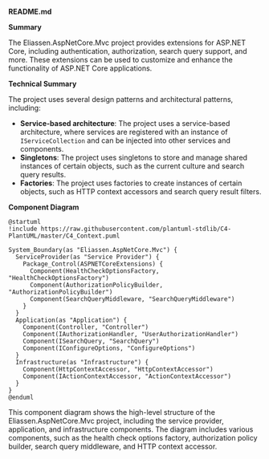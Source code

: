 **README.md**

**Summary**

The Eliassen.AspNetCore.Mvc project provides extensions for ASP.NET Core, including authentication, authorization, search query support, and more. These extensions can be used to customize and enhance the functionality of ASP.NET Core applications.

**Technical Summary**

The project uses several design patterns and architectural patterns, including:

* **Service-based architecture**: The project uses a service-based architecture, where services are registered with an instance of `IServiceCollection` and can be injected into other services and components.
* **Singletons**: The project uses singletons to store and manage shared instances of certain objects, such as the current culture and search query results.
* **Factories**: The project uses factories to create instances of certain objects, such as HTTP context accessors and search query result filters.

**Component Diagram**

```plantuml
@startuml
!include https://raw.githubusercontent.com/plantuml-stdlib/C4-PlantUML/master/C4_Context.puml

System_Boundary(as "Eliassen.AspNetCore.Mvc") {
  ServiceProvider(as "Service Provider") {
    Package_Control(ASPNETCoreExtensions) {
      Component(HealthCheckOptionsFactory, "HealthCheckOptionsFactory") 
      Component(AuthorizationPolicyBuilder, "AuthorizationPolicyBuilder") 
      Component(SearchQueryMiddleware, "SearchQueryMiddleware") 
    }
  }
  Application(as "Application") {
    Component(Controller, "Controller") 
    Component(IAuthorizationHandler, "UserAuthorizationHandler") 
    Component(ISearchQuery, "SearchQuery") 
    Component(IConfigureOptions, "ConfigureOptions") 
  }
  Infrastructure(as "Infrastructure") {
    Component(HttpContextAccessor, "HttpContextAccessor") 
    Component(IActionContextAccessor, "ActionContextAccessor") 
  }
}
@enduml
```

This component diagram shows the high-level structure of the Eliassen.AspNetCore.Mvc project, including the service provider, application, and infrastructure components. The diagram includes various components, such as the health check options factory, authorization policy builder, search query middleware, and HTTP context accessor.